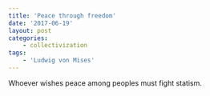 ```yaml
---
title: 'Peace through freedom'
date: '2017-06-19'
layout: post
categories:
    - collectivization
tags:
    - 'Ludwig von Mises'
---
```


Whoever wishes peace among peoples must fight statism.
